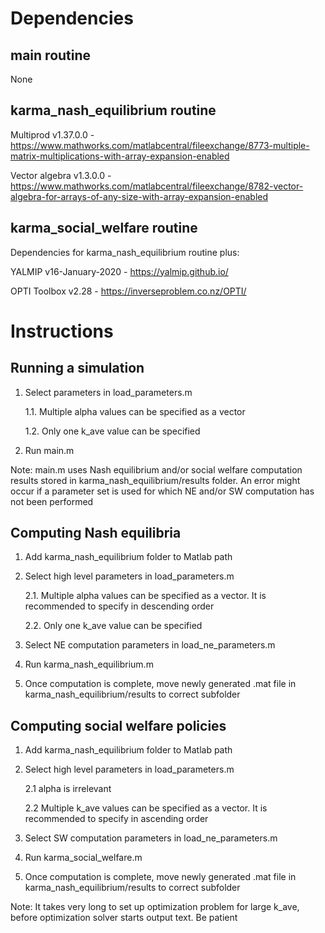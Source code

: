 

# Dependencies

## main routine

None

## karma_nash_equilibrium routine

Multiprod v1.37.0.0 - https://www.mathworks.com/matlabcentral/fileexchange/8773-multiple-matrix-multiplications-with-array-expansion-enabled

Vector algebra v1.3.0.0 - https://www.mathworks.com/matlabcentral/fileexchange/8782-vector-algebra-for-arrays-of-any-size-with-array-expansion-enabled

## karma_social_welfare routine

Dependencies for karma_nash_equilibrium routine plus:

YALMIP v16-January-2020 - https://yalmip.github.io/

OPTI Toolbox v2.28 - https://inverseproblem.co.nz/OPTI/


# Instructions

## Running a simulation

1. Select parameters in load_parameters.m

	1.1. Multiple alpha values can be specified as a vector
	
	1.2. Only one k_ave value can be specified
	
2. Run main.m

Note: main.m uses Nash equilibrium and/or social welfare computation results stored in karma_nash_equilibrium/results folder. An error might occur if a parameter set is used for which NE and/or SW computation has not been performed

## Computing Nash equilibria

1. Add karma_nash_equilibrium folder to Matlab path
2. Select high level parameters in load_parameters.m

	2.1. Multiple alpha values can be specified as a vector. It is recommended to specify in descending order
	
	2.2. Only one k_ave value can be specified
	
3. Select NE computation parameters in load_ne_parameters.m
4. Run karma_nash_equilibrium.m
5. Once computation is complete, move newly generated .mat file in karma_nash_equilibrium/results to correct subfolder

## Computing social welfare policies

1. Add karma_nash_equilibrium folder to Matlab path
2. Select high level parameters in load_parameters.m

	2.1 alpha is irrelevant
	
	2.2 Multiple k_ave values can be specified as a vector. It is recommended to specify in ascending order
	
3. Select SW computation parameters in load_ne_parameters.m
4. Run karma_social_welfare.m
5. Once computation is complete, move newly generated .mat file in karma_nash_equilibrium/results to correct subfolder

Note: It takes very long to set up optimization problem for large k_ave, before optimization solver starts output text. Be patient
